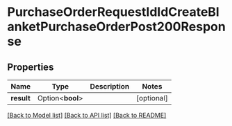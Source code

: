 # PurchaseOrderRequestIdIdCreateBlanketPurchaseOrderPost200Response

## Properties

Name | Type | Description | Notes
------------ | ------------- | ------------- | -------------
**result** | Option<**bool**> |  | [optional]

[[Back to Model list]](../README.md#documentation-for-models) [[Back to API list]](../README.md#documentation-for-api-endpoints) [[Back to README]](../README.md)


